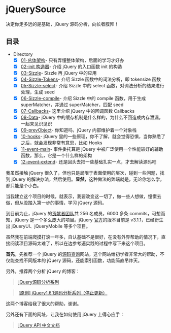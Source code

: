 # jQuerySource
决定你走多远的是基础，jQuery 源码分析，向长者膜拜！

## 目录

- Directory
  + [x] [01-总体架构](https://github.com/songjinzhong/JQuerySource/tree/master/01-%E6%80%BB%E4%BD%93%E6%9E%B6%E6%9E%84)- 只有弄懂整体架构，后面的学习才好办
  + [x] [02-init 构造器](https://github.com/songjinzhong/JQuerySource/tree/master/02-init%E6%9E%84%E9%80%A0%E5%99%A8)- 介绍 jQuery 的入口函数 init 的构造
  + [x] [03-Sizzle](https://github.com/songjinzhong/JQuerySource/tree/master/03-Sizzle)- Sizzle 再 jQuery 中的应用
  + [x] [04-Sizzle-Tokens](https://github.com/songjinzhong/JQuerySource/tree/master/04-Sizzle-Tokens)- 介绍 Sizzle 函数中的词法分析，即 tokensize 函数
  + [x] [05-Sizzle-select](https://github.com/songjinzhong/JQuerySource/tree/master/05-Sizzle-select)- 介绍 Sizzle 中的 select 函数，对词法分析的结果进行处理，生成 seed
  + [x] [06-Sizzle-compile](https://github.com/songjinzhong/JQuerySource/tree/master/06-Sizzle-compile)- 介绍 Sizzle 中的 compile 函数，用于生成 superMatcher，并通过 superMatcher，匹配 seed
  + [x] [07-Callbacks](https://github.com/songjinzhong/JQuerySource/tree/master/07-Callbacks)- 这里介绍 jQuery 中的回调函数 Callbacks
  + [x] [08-Data](https://github.com/songjinzhong/JQuerySource/tree/master/08-Data)- jQuery 中的缓存机制是什么样的，为什么不回造成内存泄漏，一起来见识见识
  + [x] [09-prevObject](https://github.com/songjinzhong/JQuerySource/tree/master/09-prevObject)- 你知道吗，jQuery 内部维护着一个对象栈
  + [x] [10-hooks](https://github.com/songjinzhong/JQuerySource/tree/master/10-hooks)- jQuery 里的一些原理，你不了解，就会觉得恐惧，当你熟悉了之后，就会发现非常有意思，比如 Hooks
  + [x] [11-event-main](https://github.com/songjinzhong/JQuerySource/tree/master/11-event-main)- 事件委托算是 jQuery 中被广泛使用一个性能较好的辅助函数，那么，它是一个什么样的架构
  + [x] [12-event-extend](https://github.com/songjinzhong/JQuerySource/tree/master/12-event-extend)- 还是回头去把一些基础扎实一点，才去解读源码吧

我虽然接触 jQuery 很久了，但也只是局限于表面使用的层次，碰到一些问题，找到 jQuery 的解决办法，然后使用。**显然**，这种做法的弊端就是，无论你怎么学，都只能是个小白。

当我建立这个项目的时候，就表示，我要改变这一切了，做一些人想做，憧憬去做，但从没踏入第一步的事情，学习 jQuery 源码。

到目前为止，jQuery 的[贡献者团队](https://github.com/jquery/jquery)共 256 名成员，6000 多条 commits，可想而知，jQuery 是一个多么庞大的项目。jQuery [官方](https://jquery.com/)的版本目前是 v3.1.1，已经衍生出 jQueryUI、jQueryMobile 等多个项目。

虽然我在前端爬摸打滚一年多，自认基础不是很好，在没有外界帮助的情况下，直接阅读项目源码太难了，所以在边参考遍实践的过程中写下来这个项目。

**首先**，先推荐一个 jQuery 的[源码查询](http://james.padolsey.com/jquery/)网站，这个网站给初学者非常大的帮助，不仅能查找不同版本的 jQuery 源码，还能索引函数，功能简直吊炸天。

另外，推荐两个分析 jQuery 的博客：

>[jQuery源码分析系列](http://www.cnblogs.com/aaronjs/p/3279314.html)

>[[原创] jQuery1.6.1源码分析系列（停止更新）](http://www.cnblogs.com/nuysoft/archive/2011/11/14/2248023.html)

这两个博客给我了很大的帮助，谢谢。

另外还有下面的网址，让我在如何使用 jQuery 上得心应手：

>[jQuery API 中文文档](http://www.css88.com/jqapi-1.9/)
